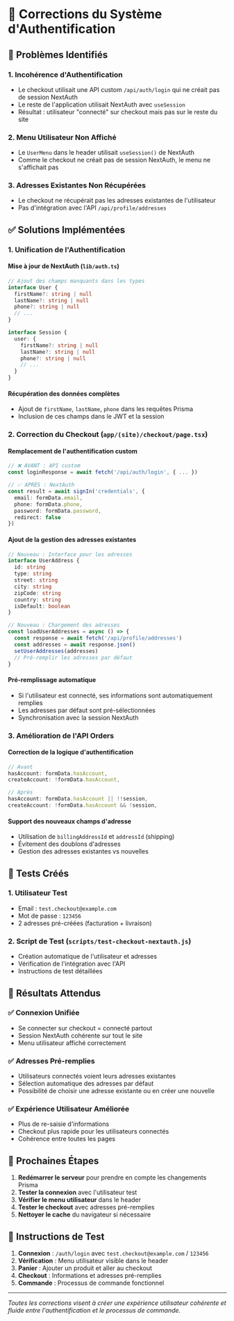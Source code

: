 # 🔧 Corrections du Système d'Authentification

## 🎯 Problèmes Identifiés

### 1. **Incohérence d'Authentification**
- Le checkout utilisait une API custom `/api/auth/login` qui ne créait pas de session NextAuth
- Le reste de l'application utilisait NextAuth avec `useSession`
- Résultat : utilisateur "connecté" sur checkout mais pas sur le reste du site

### 2. **Menu Utilisateur Non Affiché**
- Le `UserMenu` dans le header utilisait `useSession()` de NextAuth
- Comme le checkout ne créait pas de session NextAuth, le menu ne s'affichait pas

### 3. **Adresses Existantes Non Récupérées**
- Le checkout ne récupérait pas les adresses existantes de l'utilisateur
- Pas d'intégration avec l'API `/api/profile/addresses`

## ✅ Solutions Implémentées

### 1. **Unification de l'Authentification**

#### Mise à jour de NextAuth (`lib/auth.ts`)
```typescript
// Ajout des champs manquants dans les types
interface User {
  firstName?: string | null
  lastName?: string | null
  phone?: string | null
  // ...
}

interface Session {
  user: {
    firstName?: string | null
    lastName?: string | null
    phone?: string | null
    // ...
  }
}
```

#### Récupération des données complètes
- Ajout de `firstName`, `lastName`, `phone` dans les requêtes Prisma
- Inclusion de ces champs dans le JWT et la session

### 2. **Correction du Checkout (`app/(site)/checkout/page.tsx`)**

#### Remplacement de l'authentification custom
```typescript
// ❌ AVANT : API custom
const loginResponse = await fetch('/api/auth/login', { ... })

// ✅ APRÈS : NextAuth
const result = await signIn('credentials', {
  email: formData.email,
  phone: formData.phone,
  password: formData.password,
  redirect: false
})
```

#### Ajout de la gestion des adresses existantes
```typescript
// Nouveau : Interface pour les adresses
interface UserAddress {
  id: string
  type: string
  street: string
  city: string
  zipCode: string
  country: string
  isDefault: boolean
}

// Nouveau : Chargement des adresses
const loadUserAddresses = async () => {
  const response = await fetch('/api/profile/addresses')
  const addresses = await response.json()
  setUserAddresses(addresses)
  // Pré-remplir les adresses par défaut
}
```

#### Pré-remplissage automatique
- Si l'utilisateur est connecté, ses informations sont automatiquement remplies
- Les adresses par défaut sont pré-sélectionnées
- Synchronisation avec la session NextAuth

### 3. **Amélioration de l'API Orders**

#### Correction de la logique d'authentification
```typescript
// Avant
hasAccount: formData.hasAccount,
createAccount: !formData.hasAccount,

// Après
hasAccount: formData.hasAccount || !!session,
createAccount: !formData.hasAccount && !session,
```

#### Support des nouveaux champs d'adresse
- Utilisation de `billingAddressId` et `addressId` (shipping)
- Évitement des doublons d'adresses
- Gestion des adresses existantes vs nouvelles

## 🧪 Tests Créés

### 1. **Utilisateur Test**
- Email : `test.checkout@example.com`
- Mot de passe : `123456`
- 2 adresses pré-créées (facturation + livraison)

### 2. **Script de Test** (`scripts/test-checkout-nextauth.js`)
- Création automatique de l'utilisateur et adresses
- Vérification de l'intégration avec l'API
- Instructions de test détaillées

## 🎯 Résultats Attendus

### ✅ Connexion Unifiée
- Se connecter sur checkout = connecté partout
- Session NextAuth cohérente sur tout le site
- Menu utilisateur affiché correctement

### ✅ Adresses Pré-remplies
- Utilisateurs connectés voient leurs adresses existantes
- Sélection automatique des adresses par défaut
- Possibilité de choisir une adresse existante ou en créer une nouvelle

### ✅ Expérience Utilisateur Améliorée
- Plus de re-saisie d'informations
- Checkout plus rapide pour les utilisateurs connectés
- Cohérence entre toutes les pages

## 🔄 Prochaines Étapes

1. **Redémarrer le serveur** pour prendre en compte les changements Prisma
2. **Tester la connexion** avec l'utilisateur test
3. **Vérifier le menu utilisateur** dans le header
4. **Tester le checkout** avec adresses pré-remplies
5. **Nettoyer le cache** du navigateur si nécessaire

## 📝 Instructions de Test

1. **Connexion** : `/auth/login` avec `test.checkout@example.com` / `123456`
2. **Vérification** : Menu utilisateur visible dans le header
3. **Panier** : Ajouter un produit et aller au checkout
4. **Checkout** : Informations et adresses pré-remplies
5. **Commande** : Processus de commande fonctionnel

---

*Toutes les corrections visent à créer une expérience utilisateur cohérente et fluide entre l'authentification et le processus de commande.* 